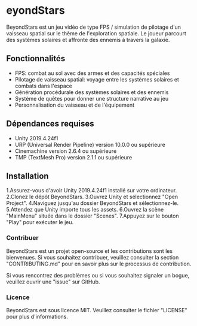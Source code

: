 # eyondStars

BeyondStars est un jeu vidéo de type FPS / simulation de pilotage d'un vaisseau spatial sur le thème de l'exploration spatiale. Le joueur parcourt des systèmes solaires et affronte des ennemis à travers la galaxie.

## Fonctionnalités

- FPS: combat au sol avec des armes et des capacités spéciales
- Pilotage de vaisseau spatial: voyage entre les systèmes solaires et combats dans l'espace
- Génération procédurale des systèmes solaires et des ennemis
- Système de quêtes pour donner une structure narrative au jeu
- Personnalisation du vaisseau et de l'équipement

## Dépendances requises

- Unity 2019.4.24f1
- URP (Universal Render Pipeline) version 10.0.0 ou supérieure
- Cinemachine version 2.6.4 ou supérieure
- TMP (TextMesh Pro) version 2.1.1 ou supérieure

## Installation

1.Assurez-vous d'avoir Unity 2019.4.24f1 installé sur votre ordinateur.
2.Clonez le dépôt BeyondStars.
3.Ouvrez Unity et sélectionnez "Open Project".
4.Naviguez jusqu'au dossier BeyondStars et sélectionnez-le.
5.Attendez que Unity importe tous les assets.
6.Ouvrez la scène "MainMenu" située dans le dossier "Scenes".
7.Appuyez sur le bouton "Play" pour exécuter le jeu.

### Contribuer

BeyondStars est un projet open-source et les contributions sont les bienvenues. Si vous souhaitez contribuer, veuillez consulter la section "CONTRIBUTING.md" pour en savoir plus sur le processus de contribution.

Si vous rencontrez des problèmes ou si vous souhaitez signaler un bogue, veuillez ouvrir une "issue" sur GitHub.

### Licence

BeyondStars est sous licence MIT. Veuillez consulter le fichier "LICENSE" pour plus d'informations.
